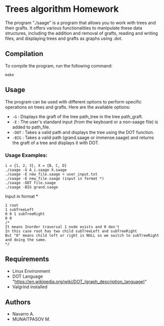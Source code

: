 # Trees algorithm Homework

The program "./saage" is a program that allows you to work with trees and their grafts. It offers various functionalities to manipulate these data structures, including the addition and removal of grafts, reading and writing files, and displaying trees and grafts as graphs using .dot.

## Compilation

To compile the program, run the following command:

`make`


## Usage

The program can be used with different options to perform specific operations on trees and grafts. Here are the available options:

- `-G` : Displays the graft of the tree path_tree in the tree path_graft.
- `-E` : The user's standard input (from the keyboard or a non-saage file) is added to path_file.
- `-DOT` : Takes a valid path and displays the tree using the DOT function.
- `-BIG` : Takes a valid path (grand.saage or immense.saage) and returns the graft of a tree and displays it with DOT.

### Usage Examples:

```
i = {1, 2, 3}, X = {B, C, D}
./saage -G A_i.saage X.saage
./saage -E new_file.saage < user_input.txt
./saage -E new_file.saage (input in format *)
./saage -DOT file.saage
./saage -BIG grand.saage
```
Input in format *
```
1 root
1 subTreeLeft
0 0 1 subTreeRight
0 0
/*
It means Inorder traversal 1 node exists and 0 don't
In this case root has two child subTreeLeft and subTreeRight
But "0" means child left or right is NULL so we switch to subTreeRight and doing the same. 
*/
```


## Requirements

- Linux Environment
- DOT Language "https://en.wikipedia.org/wiki/DOT_(graph_description_language)"
- Valgrind installed



## Authors

- Navarro A.
- MUNAITPASOV M.

